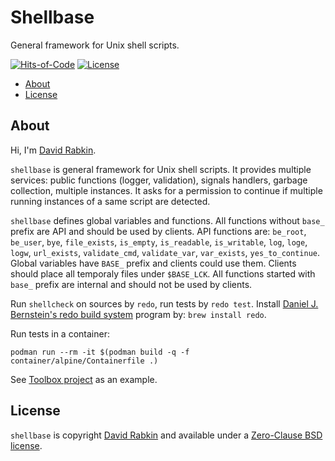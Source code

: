 # Shellbase
General framework for Unix shell scripts.

[![Hits-of-Code](https://hitsofcode.com/github/rdavid/shellbase?branch=master)](https://hitsofcode.com/view/github/rdavid/shellbase?branch=master)
[![License](https://img.shields.io/badge/license-0BSD-green)](https://github.com/rdavid/shellbase/blob/master/LICENSE)

* [About](#about)
* [License](#license)

## About
Hi, I'm [David Rabkin](http://cv.rabkin.co.il).

`shellbase` is general framework for Unix shell scripts. It provides multiple
services: public functions (logger, validation), signals handlers, garbage
collection, multiple instances. It asks for a permission to continue if multiple
running instances of a same script are detected.

`shellbase` defines global variables and functions. All functions without
`base_` prefix are API and should be used by clients. API functions are:
`be_root`, `be_user`, `bye`, `file_exists`, `is_empty`, `is_readable`,
`is_writable`, `log`, `loge`, `logw`, `url_exists`, `validate_cmd`,
`validate_var`, `var_exists`, `yes_to_continue`. Global variables have `BASE_`
prefix and clients could use them. Clients should place all temporaly files
under `$BASE_LCK`. All functions started with `base_` prefix are internal and
should not be used by clients.

Run `shellcheck` on sources by `redo`, run tests by `redo test`. Install
[Daniel J. Bernstein's redo build system](http://cr.yp.to/redo.html) program by:
`brew install redo`.

Run tests in a container:
```
podman run --rm -it $(podman build -q -f container/alpine/Containerfile .)
```

See [Toolbox project](https://github.com/rdavid/toolbox) as an example.

## License
`shellbase` is copyright [David Rabkin](http://cv.rabkin.co.il) and available
under a [Zero-Clause BSD license](https://github.com/rdavid/shellbase/blob/master/LICENSE).
